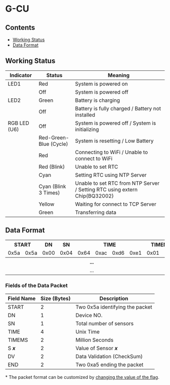 # G-CU
## Contents
 - [Working Status](#working_status)
 - [Data Format](#data_format)

## Working Status

| Indicator    | Status                         | Meaning                                            |
| ------------ | ------------------------------ | -------------------------------------------------- |
| LED1         | Red                            | System is powered on     |
|              | Off                            | System is powered off    |
| LED2         | Green                          | Battery is charging      |
|              | Off                            | Battery is fully charged / Battery not installed   |
| RGB LED (U6) | Off                            | System is powered off / System is initializing     |
|              | Red-Green-Blue (Cycle)         | System is resetting / Low Battery     |
|              | Red                            | Connecting to WiFi / Unable to connect to WiFi  |
|              | Red (Blink)                    | Unable to set RTC     |
|              | Cyan                           | Setting RTC using NTP Server    |
|              | Cyan (Blink 3 Times)           | Unable to set RTC from NTP Server / Setting RTC using extern Chip(BQ32002)   |
|              | Yellow                         | Waiting for connect to TCP Server   |
|              | Green                          | Transferring data   |

## Data Format


<table>
 <tr>
  <th colspan="2">START</th>
  <th>DN</th>
  <th>SN</th>
  <th colspan="4">TIME</th>
  <th colspan="2">TIMEMS</th>
  <th colspan="2">S 1</th>
  <th colspan="2">S 2</th>
 </tr>
 <tr>
  <td>0x5a</td>
  <td>0x5a</td>
  <td>0x00</td>
  <td>0x04</td>
  <td>0x64</td>
  <td>0xac</td>
  <td>0xd6</td>
  <td>0xe1</td>
  <td>0x01</td>
  <td>0xf4</td>
  <td>0x30</td>
  <td>0x8e</td>
  <td>0x31</td>
  <td>0x66</td>
 </tr>
 <tr>
  <th colspan="10">...</th>
  <th colspan="2">DV</th>
  <th colspan="2">END</th>
 </tr>
 <tr>
  <td colspan="10" align="center">...</td>
  <td>0x0b</td>
  <td>0xb8</td>
  <td>0xa5</td>
  <td>0xa5</td>
 </tr>
</table>

### Fields of the Data Packet
| Field Name   | Size (Bytes) | Description                                         |
| ------------ | ------------ | -------------------------------------------------- |
| START        | 2            | Two 0x5a identifying the packet    |
| DN           | 1            | Device NO.    |
| SN           | 1            | Total number of sensors      |
| TIME         | 4            | Unix Time   |
| TIMEMS       | 2            | Million Seconds     |
| S ***x***    | 2            | Value of Sensor ***x***    |
| DV           | 2            | Data Validation (CheckSum)  |
| END          | 2            | Two 0xa5 ending the packet     |

\* The packet format can be customized by [changing the value of the flag](Arduino/README.md#flag).


